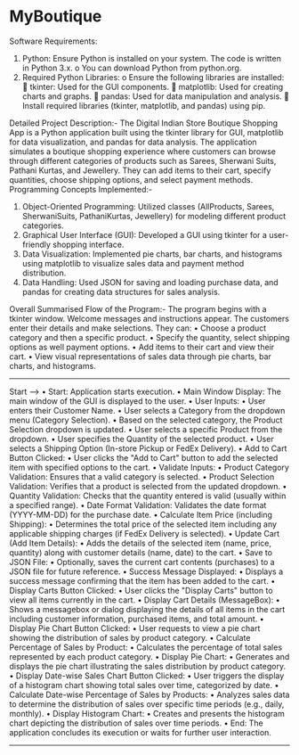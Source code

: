 # MyBoutique
Software Requirements:
1.	Python: Ensure Python is installed on your system. The code is written in Python 3.x.
o	You can download Python from python.org.
2.	Required Python Libraries:
o	Ensure the following libraries are installed:
	tkinter: Used for the GUI components.
	matplotlib: Used for creating charts and graphs.
	pandas: Used for data manipulation and analysis.
	 Install required libraries (tkinter, matplotlib, and pandas) using pip.

Detailed Project Description:-
The Digital Indian Store Boutique Shopping App is a Python application built using the tkinter library for GUI, matplotlib for data visualization, and pandas for data analysis. The application simulates a boutique shopping experience where customers can browse through different categories of products such as Sarees, Sherwani Suits, Pathani Kurtas, and Jewellery. They can add items to their cart, specify quantities, choose shipping options, and select payment methods. 
Programming Concepts Implemented:-
1.	Object-Oriented Programming: Utilized classes (AllProducts, Sarees, SherwaniSuits, PathaniKurtas, Jewellery) for modeling different product categories.
2.	Graphical User Interface (GUI): Developed a GUI using tkinter for a user-friendly shopping interface.
3.	Data Visualization: Implemented pie charts, bar charts, and histograms using matplotlib to visualize sales data and payment method distribution.
4.	Data Handling: Used JSON for saving and loading purchase data, and pandas for creating data structures for sales analysis.

Overall Summarised Flow of the Program:-
The program begins with a tkinter window. 
Welcome messages and instructions appear.
The customers enter their details and make selections. They can:
•	Choose a product category and then a specific product.
•	Specify the quantity, select shipping options as well payment options.
•	Add items to their cart and view their cart.
•	View visual representations of sales data through pie charts, bar charts, and histograms.
******************************************************************
Start --> 
•  Start: Application starts execution.
•  Main Window Display: The main window of the GUI is displayed to the user.
•  User Inputs:
•	User enters their Customer Name.
•	User selects a Category from the dropdown menu (Category Selection).
•	Based on the selected category, the Product Selection dropdown is updated.
•	User selects a specific Product from the dropdown.
•	User specifies the Quantity of the selected product.
•	User selects a Shipping Option (In-store Pickup or FedEx Delivery).
•  Add to Cart Button Clicked:
•	User clicks the "Add to Cart" button to add the selected item with specified options to the cart.
•  Validate Inputs:
•	Product Category Validation: Ensures that a valid category is selected.
•	Product Selection Validation: Verifies that a product is selected from the updated dropdown.
•	Quantity Validation: Checks that the quantity entered is valid (usually within a specified range).
•	Date Format Validation: Validates the date format (YYYY-MM-DD) for the purchase date.
•  Calculate Item Price (including Shipping):
•	Determines the total price of the selected item including any applicable shipping charges (if FedEx Delivery is selected).
•  Update Cart (Add Item Details):
•	Adds the details of the selected item (name, price, quantity) along with customer details (name, date) to the cart.
•  Save to JSON File:
•	Optionally, saves the current cart contents (purchases) to a JSON file for future reference.
•  Success Message Displayed:
•	Displays a success message confirming that the item has been added to the cart.
•  Display Carts Button Clicked:
•	User clicks the "Display Carts" button to view all items currently in the cart.
•  Display Cart Details (MessageBox):
•	Shows a messagebox or dialog displaying the details of all items in the cart including customer information, purchased items, and total amount.
•  Display Pie Chart Button Clicked:
•	User requests to view a pie chart showing the distribution of sales by product category.
•  Calculate Percentage of Sales by Product:
•	Calculates the percentage of total sales represented by each product category.
•  Display Pie Chart:
•	Generates and displays the pie chart illustrating the sales distribution by product category.
•  Display Date-wise Sales Chart Button Clicked:
•	User triggers the display of a histogram chart showing total sales over time, categorized by date.
•  Calculate Date-wise Percentage of Sales by Products:
•	Analyzes sales data to determine the distribution of sales over specific time periods (e.g., daily, monthly).
•  Display Histogram Chart:
•	Creates and presents the histogram chart depicting the distribution of sales over time periods.
•  End: The application concludes its execution or waits for further user interaction.
******************************************************************

